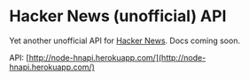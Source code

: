 ﻿Hacker News (unofficial) API
============================

Yet another unofficial API for [Hacker News](http://news.ycombinator.com/). Docs coming soon.

API: [http://node-hnapi.herokuapp.com/](http://node-hnapi.herokuapp.com/)